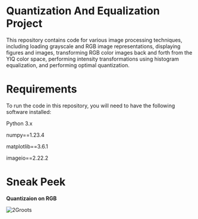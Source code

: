 # Quantization And Equalization Project

This repository contains code for various image processing techniques, including loading grayscale and RGB image representations, displaying figures and images, transforming RGB color images back and forth from the YIQ color space, performing intensity transformations using histogram equalization, and performing optimal quantization.

# Requirements
To run the code in this repository, you will need to have the following software installed:

Python 3.x

numpy==1.23.4

matplotlib==3.6.1

imageio==2.22.2


# Sneak Peek
**Quantizaion on RGB** 

![2Groots](https://github.com/danielperretzhuji/Quantization-And-Equalization/assets/77243090/f0477b28-084f-451c-b50f-b0f093baecb2)
